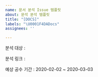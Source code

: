 ```yaml
---
name: 문서 분석 Issue 템플릿
about: 문석 분석 템플릿
title: "[DOCS]"
labels: "\U0001F4DADocs"
assignees: ''

---
```


분석 대상 : 

분석 링크 : 

예상 공수 기간 : 2020-02-02 ~ 2020-03-03
